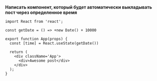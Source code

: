 **Написать компонент, который будет автоматически выкладывать пост через определенное время**

```JSX
import React from 'react';

const getDate = () => +new Date() + 10000

export function App(props) {
  const [time] = React.useState(getDate())
  
  return (
    <div className='App'>
      <div>Awesome post</div>
    </div>
  );
}
```